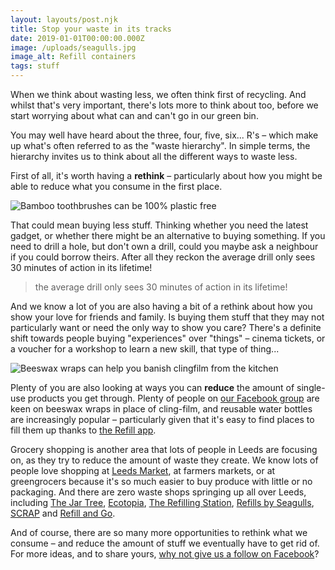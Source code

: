 ```yaml
---
layout: layouts/post.njk
title: Stop your waste in its tracks
date: 2019-01-01T00:00:00.000Z
image: /uploads/seagulls.jpg
image_alt: Refill containers
tags: stuff
---
```

When we think about wasting less, we often think first of recycling. And whilst that's very important, there's lots more to think about too, before we start worrying about what can and can't go in our green bin.

You may well have heard about the three, four, five, six... R's – which make up what's often referred to as the "waste hierarchy". In simple terms, the hierarchy invites us to think about all the different ways to waste less.

First of all, it's worth having a **rethink** – particularly about how you might be able to reduce what you consume in the first place.

![](/uploads/bamboo-toothbrush.jpg "Bamboo toothbrushes can be 100% plastic free")

That could mean buying less stuff. Thinking whether you need the latest gadget, or whether there might be an alternative to buying something. If you need to drill a hole, but don't own a drill, could you maybe ask a neighbour if you could borrow theirs. After all they reckon the average drill only sees 30 minutes of action in its lifetime!

> the average drill only sees 30 minutes of action in its lifetime!

And we know a lot of you are also having a bit of a rethink about how you show your love for friends and family. Is buying them stuff that they may not particularly want or need the only way to show you care?  There's a definite shift towards people buying "experiences" over "things" – cinema tickets, or a voucher for a workshop to learn a new skill, that type of thing...

![](/uploads/beeswax-wraps.jpg "Beeswax wraps can help you banish clingfilm from the kitchen")

Plenty of you are also looking at ways you can **reduce** the amount of single-use products you get through. Plenty of people on [our Facebook group](https://www.facebook.com/zerowasteleeds/) are keen on beeswax wraps in place of cling-film, and reusable water bottles are increasingly popular – particularly given that it's easy to find places to fill them up thanks to [the Refill app](https://refill.org.uk/get-the-refill-app/).

Grocery shopping is another area that lots of people in Leeds are focusing on, as they try to reduce the amount of waste they create. We know lots of people love shopping at [Leeds Market](https://www.facebook.com/LeedsMarkets/), at farmers markets, or at greengrocers because it's so much easier to buy produce with little or no packaging. And there are zero waste shops springing up all over Leeds, including [The Jar Tree](http://www.thejartree.co.uk/), [Ecotopia](https://www.ecotopialeeds.co.uk/), [The Refilling Station](https://www.facebook.com/refillingstationstore/), [Refills by Seagulls](https://seagullsreuse.org.uk/refills/), [SCRAP](https://www.scrapstuff.co.uk/) and [Refill and Go](https://www.refillandgo.co.uk/).

And of course, there are so many more opportunities to rethink what we consume – and reduce the amount of stuff we eventually have to get rid of. For more ideas, and to share yours, [why not give us a follow on Facebook](https://www.facebook.com/zerowasteleeds/)?
